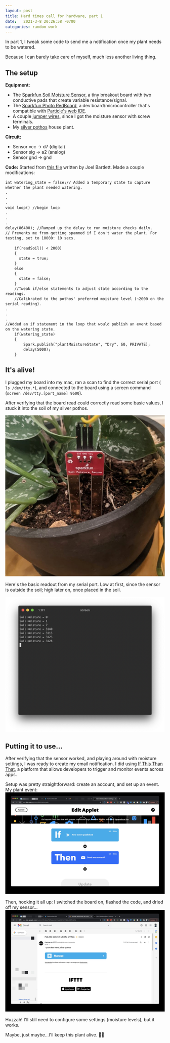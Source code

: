 ```yaml
---
layout: post
title: Hard times call for hardware, part 1
date:   2021-3-8 20:26:58 -0700
categories: random work
---
```


In part 1, I tweak some code to send me a notification once my plant needs to be watered.

Because I can barely take care of myself, much less another living thing.

## The setup
**Equipment:**
* The [Sparkfun Soil Moisture Sensor](https://www.sparkfun.com/products/13637?_ga=2.235359937.1768061677.1615260007-2127130474.1613147809), a tiny breakout board with two conductive pads that create variable resistance/signal.
* The [Sparkfun Photo RedBoard](https://www.sparkfun.com/products/13321?_ga=2.260386509.1768061677.1615260007-2127130474.1613147809), a dev board/microcontroller that's compatible with [Particle's web IDE](https://www.particle.io/developer-tools/).
* A couple [jumper wires](https://www.sparkfun.com/products/11026?_ga=2.90123739.1768061677.1615260007-2127130474.1613147809), since I got the moisture sensor with screw terminals.
* My [silver pothos](https://en.wikipedia.org/wiki/Scindapsus_pictus) house plant.

**Circuit:**  
* Sensor vcc -> d7 (digital) 
* Sensor sig -> a2 (analog)
* Sensor gnd -> gnd

**Code:**
Started from [this file](https://github.com/sparkfun/Inventors_Kit_For_Photon_Experiments/blob/master/03-PlantMonitor/Code/02-InternetHouseplantMonitor/InternetHouseplantMonitor.ino) written by Joel Bartlett. Made a couple modifications:
```
int watering_state = false;// Added a temporary state to capture whether the plant needed watering.
.
.
.
void loop() //begin loop
.
.
.
delay(86400); //Ramped up the delay to run moisture checks daily. 
// Prevents me from getting spammed if I don't water the plant. For testing, set to 10000: 10 secs.

    if(readSoil() < 2000)
    {
      state = true;
    }
    else
    {
      state = false;
    }
    //Tweak if/else statements to adjust state according to the readings.
    //Calibrated to the pothos' preferred moisture level (~2000 on the serial reading).
.
.
.
//Added an if statement in the loop that would publish an event based on the watering state.
    if(watering_state)
    {
        Spark.publish("plantMoistureState", "Dry", 60, PRIVATE);
        delay(5000);
    }
```
## It's alive!

I plugged my board into my mac, ran a scan to find the correct serial port (` ls /dev/tty.*`), and connected to the board using a screen command (`screen /dev/tty.[port_name] 9600`).

After verifying that the board read could correctly read some basic values, I stuck it into the soil of my silver pothos.

![sensor embedded in plant soil](https://raw.githubusercontent.com/svvchen/nervxious/gh-pages/assets/images/sensor_in_plant.jpg)

Here's the basic readout from my serial port. Low at first, since the sensor is outside the soil; high later on, once placed in the soil.

![readout from serial port](https://raw.githubusercontent.com/svvchen/nervxious/gh-pages/assets/images/readout.png)

## Putting it to use...

After verifying that the sensor worked, and playing around with moisture settings, I was ready to create my email notification. I did using [If This Than That](https://ifttt.com/home), a platform that allows developers to trigger and monitor events across apps.

Setup was pretty straightforward: create an account, and set up an event. My plant event:
![plant event in IFTTT](https://raw.githubusercontent.com/svvchen/nervxious/gh-pages/assets/images/if_then.jpg)

Then, hooking it all up: I switched the board on, flashed the code, and dried off my sensor...
![email in inbox reminding me to water plant](https://raw.githubusercontent.com/svvchen/nervxious/gh-pages/assets/images/please_water.jpg)

Huzzah! I'll still need to configure some settings (moisture levels), but it works.

Maybe, just maybe...I'll keep this plant alive. 🌱🤞
